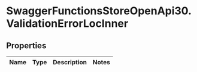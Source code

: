 # SwaggerFunctionsStoreOpenApi30.ValidationErrorLocInner

## Properties

Name | Type | Description | Notes
------------ | ------------- | ------------- | -------------


